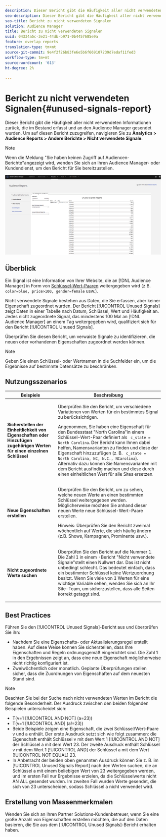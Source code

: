 ```yaml
---
description: Dieser Bericht gibt die Häufigkeit aller nicht verwendeten Informationen zurück, die im Bestand erfasst und an den Audience Manager gesendet wurden.
seo-description: Dieser Bericht gibt die Häufigkeit aller nicht verwendeten Informationen zurück, die im Bestand erfasst und an den Audience Manager gesendet wurden.
seo-title: Bericht zu nicht verwendeten Signalen
solution: Audience Manager
title: Bericht zu nicht verwendeten Signalen
uuid: 04334a5c-3e21-44db-b971-0b4457685e9a
feature: overlap reports
translation-type: tm+mt
source-git-commit: 9e4f2f26b83fe6e5b6f669107239d7edaf11fed3
workflow-type: tm+mt
source-wordcount: '613'
ht-degree: 2%

---
```



# Bericht zu nicht verwendeten Signalen{#unused-signals-report}

Dieser Bericht gibt die Häufigkeit aller nicht verwendeten Informationen zurück, die im Bestand erfasst und an den Audience Manager gesendet wurden. Um auf diesen Bericht zuzugreifen, navigieren Sie zu **Analytics > Audience Reports > Andere Berichte > Nicht verwendete Signale**.

>[!NOTE]
>
>Wenn die Meldung &quot;Sie haben keinen Zugriff auf Audiencen-Berichte&quot;angezeigt wird, wenden Sie sich an Ihren Audience Manager- oder Kundendienst, um den Bericht für Sie bereitzustellen.

![Screenshot des Berichts über nicht verwendete Signale](/help/using/reporting/dynamic-reports/assets/unused-signals.png)

## Überblick

Ein Signal ist eine Information von Ihrer Website, die an [!DNL Audience Manager] in Form von [Schlüssel-Wert-Paaren](../../reference/key-value-pairs-explained.md) weitergegeben wird (z.B. `color=blue, price>100, gender=female` usw.).

Nicht verwendete Signale bestehen aus Daten, die Sie erfassen, aber keiner Eigenschaft zugeordnet wurden. Der Bericht [!UICONTROL Unused Signals] zeigt Daten in einer Tabelle nach Datum, Schlüssel, Wert und Häufigkeit an. Jedes nicht zugeordnete Signal, das mindestens 100 Mal an [!DNL Audience Manager] an einem Tag weitergegeben wird, qualifiziert sich für den Bericht [!UICONTROL Unused Signals].

Überprüfen Sie diesen Bericht, um verwaiste Signale zu identifizieren, die neuen oder vorhandenen Eigenschaften zugeordnet werden können.

>[!NOTE]
>
>Geben Sie einen Schlüssel- oder Wertnamen in die Suchfelder ein, um die Ergebnisse auf bestimmte Datensätze zu beschränken.

## Nutzungsszenarios

<table id="table_E5EE0EC078E14EF4B197243488517A2D"> 
 <thead> 
  <tr> 
   <th colname="col1" class="entry"> Beispiele </th> 
   <th colname="col2" class="entry"> Beschreibung </th> 
  </tr> 
 </thead>
 <tbody> 
  <tr> 
   <td colname="col1"> <p><b>Sicherstellen der Einheitlichkeit von Eigenschaften oder Hinzufügen zugehörigen Werten für einen einzelnen Schlüssel</b> </p> </td> 
   <td colname="col2"> <p>Überprüfen Sie den Bericht, um verschiedene Variationen von Werten für ein bestimmtes Signal zu berücksichtigen. </p> <p>Angenommen, Sie haben eine Eigenschaft für den Bundesstaat "North Carolina"in einem Schlüssel-Wert-Paar definiert als <code> c_state = North Carolina</code>. Der Bericht kann Ihnen dabei helfen, Namensvarianten zu finden und diese der Eigenschaft hinzuzufügen (z. B. <code> c_state = North Carolina, NC, N.C., NCarolina</code>). Alternativ dazu können Sie Namensvarianten mit dem Bericht ausfindig machen und diese durch einen einheitlichen Wert für alle Sites ersetzen. </p> <p> </p> </td> 
  </tr> 
  <tr> 
   <td colname="col1"> <p><b>Neue Eigenschaften erstellen</b> </p> </td> 
   <td colname="col2"> <p>Überprüfen Sie den Bericht, um zu sehen, welche neuen Werte an einen bestimmten Schlüssel weitergegeben werden. Möglicherweise möchten Sie anhand dieser neuen Werte neue Schlüssel-Wert-Paare erstellen. </p> <p> <p>Hinweis:  Überprüfen Sie den Bericht zweimal wöchentlich auf Werte, die sich häufig ändern (z.B. Shows, Kampagnen, Prominente usw.). </p> </p> </td> 
  </tr> 
  <tr> 
   <td colname="col1"> <p><b>Nicht zugeordnete Werte suchen</b> </p> </td> 
   <td colname="col2"> <p>Überprüfen Sie den Bericht auf die Nummer 1. Die Zahl 1 in einem <span class="wintitle">-Bericht "Nicht verwendete Signale</span>"stellt einen Nullwert dar. Das ist nicht unbedingt schlecht. Das bedeutet einfach, dass ein bestimmter Schlüssel keine Wertzuordnung besitzt. Wenn Sie viele von 1 Werten für eine wichtige Variable sehen, wenden Sie sich an Ihr Site-Team, um sicherzustellen, dass alle Seiten korrekt getaggt sind. </p> </td> 
  </tr> 
 </tbody> 
</table>

## Best Practices

Führen Sie den [!UICONTROL Unused Signals]-Bericht aus und überprüfen Sie ihn:

* Nachdem Sie eine Eigenschafts- oder Aktualisierungsregel erstellt haben. Auf diese Weise können Sie sicherstellen, dass Ihre Eigenschaften und Regeln ordnungsgemäß eingerichtet sind. Die Zahl 1 in den Ergebnissen zeigt an, dass eine neue Eigenschaft möglicherweise nicht richtig konfiguriert ist.
* Zweiwöchentlich oder monatlich. Geplante Überprüfungen stellen sicher, dass die Zuordnungen von Eigenschaften auf dem neuesten Stand sind.

>[!NOTE]
>
>Beachten Sie bei der Suche nach nicht verwendeten Werten im Bericht die folgende Besonderheit. Der Ausdruck zwischen den beiden folgenden Beispielen unterscheidet sich:

* T(v=1 [!UICONTROL AND NOT] (a=23))
* T(v=1 [!UICONTROL AND] (a!=23))
* Beide Beispiele zeigen eine Eigenschaft, die zwei Schlüssel/Wert-Paare v und a enthält. Der erste Ausdruck setzt sich wie folgt zusammen: die Eigenschaft enthält Schlüssel v mit dem Wert 1 [!UICONTROL AND NOT] der Schlüssel a mit dem Wert 23. Der zweite Ausdruck enthält Schlüssel v mit dem Wert 1 [!UICONTROL AND] der Schlüssel a mit dem Wert [!UICONTROL NOT EQUAL] 23.
* In Anbetracht der beiden oben genannten Ausdruck können Sie z. B. im [!UICONTROL Unused Signals Report] nach den Werten suchen, die an Schlüssel a mit einem beliebigen Wert von 23 weitergegeben werden, und im ersten Fall nur Ergebnisse erzielen, da die Schlüsselwerte nicht AN ALL gesendet wurden. Im zweiten Fall wurden Werte gesendet, die sich von 23 unterscheiden, sodass Schlüssel a nicht verwendet wird.

## Erstellung von Massenmerkmalen

Wenden Sie sich an Ihren Partner Solutions-Kundenbetreuer, wenn Sie eine große Anzahl von Eigenschaften erstellen möchten, die auf den Daten basieren, die Sie aus dem [!UICONTROL Unused Signals]-Bericht erhalten haben.
